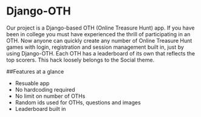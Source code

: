 Django-OTH
==========

Our project is a Django-based OTH (Online Treasure Hunt) app. If you have been in college you must have experienced the thrill of participating in an OTH. Now anyone can quickly create any number of Online Treasure Hunt games with login, registration and session management built in, just by using Django-OTH. Each OTH has a leaderboard of its own that reflects the top scorers. This hack loosely belongs to the Social theme.

##Features at a glance
- Resuable app
- No hardcoding required
- No limit on number of OTHs
- Random ids used for OTHs, questions and images
- Leaderboard built in